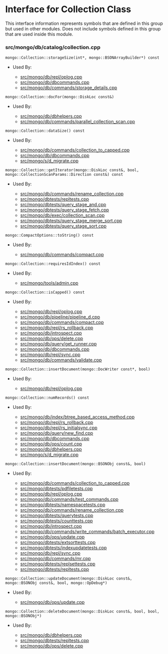 
# Interface for Collection Class
This interface information represents symbols that are defined in this group but used in other modules.  Does not include symbols defined in this group that are used inside this module.

### src/mongo/db/catalog/collection.cpp

<div></div>

    mongo::Collection::storageSize(int*, mongo::BSONArrayBuilder*) const

- Used By:

    - [src/mongo/db/repl/oplog.cpp](../../../../replication/replication)
    - [src/mongo/db/dbcommands.cpp](../../../../queries/database\_commands)
    - [src/mongo/db/commands/storage\_details.cpp](../../../../queries/database\_commands)

<div></div>

    mongo::Collection::docFor(mongo::DiskLoc const&)

- Used By:

    - [src/mongo/db/dbhelpers.cpp](../../../../queries/client\_and\_operation\_tracking)
    - [src/mongo/db/commands/parallel\_collection\_scan.cpp](../../../../queries/database\_commands)

<div></div>

    mongo::Collection::dataSize() const

- Used By:

    - [src/mongo/db/commands/collection\_to\_capped.cpp](../../../../queries/database\_commands)
    - [src/mongo/db/dbcommands.cpp](../../../../queries/database\_commands)
    - [src/mongo/s/d\_migrate.cpp](../../../../sharding/sharding)

<div></div>

    mongo::Collection::getIterator(mongo::DiskLoc const&, bool, mongo::CollectionScanParams::Direction const&) const

- Used By:

    - [src/mongo/db/commands/rename\_collection.cpp](../../../../queries/database\_commands)
    - [src/mongo/dbtests/repltests.cpp](../../../../tests/unit\_tests)
    - [src/mongo/dbtests/query\_stage\_and.cpp](../../../../tests/unit\_tests)
    - [src/mongo/dbtests/query\_stage\_fetch.cpp](../../../../tests/unit\_tests)
    - [src/mongo/db/exec/collection\_scan.cpp](../../../../queries/core\_query\_system)
    - [src/mongo/dbtests/query\_stage\_merge\_sort.cpp](../../../../tests/unit\_tests)
    - [src/mongo/dbtests/query\_stage\_sort.cpp](../../../../tests/unit\_tests)

<div></div>

    mongo::CompactOptions::toString() const

- Used By:

    - [src/mongo/db/commands/compact.cpp](../../../../queries/database\_commands)

<div></div>

    mongo::Collection::requiresIdIndex() const

- Used By:

    - [src/mongo/tools/admin.cpp](../../../../tools/tools)

<div></div>

    mongo::Collection::isCapped() const

- Used By:

    - [src/mongo/db/repl/oplog.cpp](../../../../replication/replication)
    - [src/mongo/db/pipeline/pipeline\_d.cpp](../../../../queries/aggregation\_framework)
    - [src/mongo/db/commands/compact.cpp](../../../../queries/database\_commands)
    - [src/mongo/db/repl/rs\_rollback.cpp](../../../../replication/replication)
    - [src/mongo/db/introspect.cpp](../../../../queries/client\_and\_operation\_tracking)
    - [src/mongo/db/ops/delete.cpp](../../../../queries/core\_query\_system)
    - [src/mongo/db/query/get\_runner.cpp](../../../../queries/core\_query\_system)
    - [src/mongo/db/dbcommands.cpp](../../../../queries/database\_commands)
    - [src/mongo/db/repl/sync.cpp](../../../../replication/replication)
    - [src/mongo/db/commands/validate.cpp](../../../../queries/database\_commands)

<div></div>

    mongo::Collection::insertDocument(mongo::DocWriter const*, bool)

- Used By:

    - [src/mongo/db/repl/oplog.cpp](../../../../replication/replication)

<div></div>

    mongo::Collection::numRecords() const

- Used By:

    - [src/mongo/db/index/btree\_based\_access\_method.cpp](../../../../queries/indexing)
    - [src/mongo/db/repl/rs\_rollback.cpp](../../../../replication/replication)
    - [src/mongo/db/repl/rs\_initialsync.cpp](../../../../replication/replication)
    - [src/mongo/db/query/new\_find.cpp](../../../../queries/core\_query\_system)
    - [src/mongo/db/dbcommands.cpp](../../../../queries/database\_commands)
    - [src/mongo/db/ops/count.cpp](../../../../queries/core\_query\_system)
    - [src/mongo/db/dbhelpers.cpp](../../../../queries/client\_and\_operation\_tracking)
    - [src/mongo/s/d\_migrate.cpp](../../../../sharding/sharding)

<div></div>

    mongo::Collection::insertDocument(mongo::BSONObj const&, bool)

- Used By:

    - [src/mongo/db/commands/collection\_to\_capped.cpp](../../../../queries/database\_commands)
    - [src/mongo/dbtests/pdfiletests.cpp](../../../../tests/unit\_tests)
    - [src/mongo/db/repl/oplog.cpp](../../../../replication/replication)
    - [src/mongo/db/commands/test\_commands.cpp](../../../../queries/database\_commands)
    - [src/mongo/dbtests/namespacetests.cpp](../../../../tests/unit\_tests)
    - [src/mongo/db/commands/rename\_collection.cpp](../../../../queries/database\_commands)
    - [src/mongo/dbtests/querytests.cpp](../../../../tests/unit\_tests)
    - [src/mongo/dbtests/counttests.cpp](../../../../tests/unit\_tests)
    - [src/mongo/db/introspect.cpp](../../../../queries/client\_and\_operation\_tracking)
    - [src/mongo/db/commands/write\_commands/batch\_executor.cpp](../../../../network/write\_commands)
    - [src/mongo/db/ops/update.cpp](../../../../queries/core\_query\_system)
    - [src/mongo/dbtests/extsorttests.cpp](../../../../tests/unit\_tests)
    - [src/mongo/dbtests/indexupdatetests.cpp](../../../../tests/unit\_tests)
    - [src/mongo/db/repl/sync.cpp](../../../../replication/replication)
    - [src/mongo/db/commands/mr.cpp](../../../../queries/database\_commands)
    - [src/mongo/dbtests/replsettests.cpp](../../../../tests/unit\_tests)
    - [src/mongo/dbtests/repltests.cpp](../../../../tests/unit\_tests)

<div></div>

    mongo::Collection::updateDocument(mongo::DiskLoc const&, mongo::BSONObj const&, bool, mongo::OpDebug*)

- Used By:

    - [src/mongo/db/ops/update.cpp](../../../../queries/core\_query\_system)

<div></div>

    mongo::Collection::deleteDocument(mongo::DiskLoc const&, bool, bool, mongo::BSONObj*)

- Used By:

    - [src/mongo/db/dbhelpers.cpp](../../../../queries/client\_and\_operation\_tracking)
    - [src/mongo/dbtests/repltests.cpp](../../../../tests/unit\_tests)
    - [src/mongo/db/ops/delete.cpp](../../../../queries/core\_query\_system)
